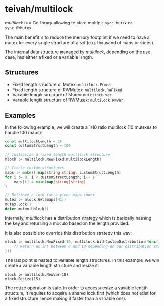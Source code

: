 # teivah/multilock

_multilock_ is a Go library allowing to store multiple `sync.Mutex` or `sync.RWMutex`.

The main benefit is to reduce the memory footprint if we need to have a mutex for every single structure of a set (e.g. thousand of maps or slices).

The internal data structure managed by _multilock_, depending on the use case, has either a fixed or a variable length.

## Structures

* Fixed length structure of Mutex: `multilock.Fixed`
* Fixed length structure of RWMutex: `multilock.RWFixed`
* Variable length structure of Mutex: `multilock.Var`
* Variable length structure of RWMutex: `multilock.RWVar`

## Examples

In the following example, we will create a 1/10 ratio multilock (10 mutexes to handle 100 maps):

```go
const multilockLength = 10
const customStructLength = 100

// Initialize a fixed length multilock structure
mlock := multilock.NewFixed(multilockLength)

// Create custom structures
maps := make([]map[string]string, customStructLength)
for i := 0; i < customStructLength; i++ {
	maps[i] = make(map[string]string)
}

// Retrieve a lock for a given maps index
mutex := mlock.Get(maps[42])
mutex.Lock()
defer mutex.Unlock()
``` 

Internally, _multilock_ has a distribution strategy which is basically hashing the key and returning a modulo based on the length provided.

It is also possible to override this distribution strategy this way:
```go
mlock := multilock.NewFixed(10, multilock.WithCustomDistribution(func(i interface{}, length int) int {
    // Return an int between 0 and 10 depending on our distribution strategy
}))
```

The last point is related to variable length structures.
In this example, we will create a variable length structure and resize it:

```
mlock := multilock.NewVar(10)
mlock.Resize(15)
```

The resize operation is safe. 
In order to access/resize a variable length structure, it requires to acquire a shared lock first (which does not exist for a fixed structure hence making it faster than a variable one). 